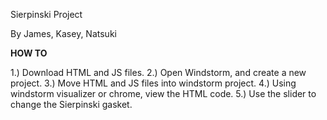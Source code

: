Sierpinski Project

By James, Kasey, Natsuki

**HOW TO**

1.) Download HTML and JS files.
2.) Open Windstorm, and create a new project.
3.) Move HTML and JS files into windstorm project.
4.) Using windstorm visualizer or chrome, view the HTML code.
5.) Use the slider to change the Sierpinski gasket.